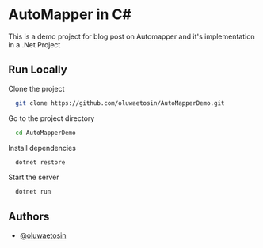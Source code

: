 
# AutoMapper in C#

This is a demo project for blog post on Automapper and it's implementation in a .Net Project


## Run Locally

Clone the project

```bash
  git clone https://github.com/oluwaetosin/AutoMapperDemo.git
```

Go to the project directory

```bash
  cd AutoMapperDemo
```

Install dependencies

```bash
  dotnet restore
```

Start the server

```bash
  dotnet run 
```


## Authors

- [@oluwaetosin](https://www.github.com/oluwaetosin)

